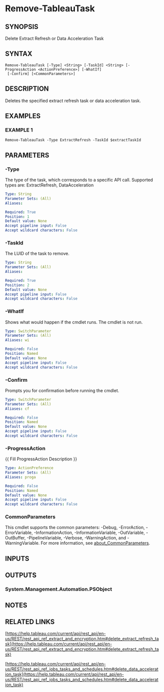# Remove-TableauTask

## SYNOPSIS
Delete Extract Refresh or Data Acceleration Task

## SYNTAX

```
Remove-TableauTask [-Type] <String> [-TaskId] <String> [-ProgressAction <ActionPreference>] [-WhatIf]
 [-Confirm] [<CommonParameters>]
```

## DESCRIPTION
Deletes the specified extract refresh task or data acceleration task.

## EXAMPLES

### EXAMPLE 1
```
Remove-TableauTask -Type ExtractRefresh -TaskId $extractTaskId
```

## PARAMETERS

### -Type
The type of the task, which corresponds to a specific API call.
Supported types are: ExtractRefresh, DataAcceleration

```yaml
Type: String
Parameter Sets: (All)
Aliases:

Required: True
Position: 1
Default value: None
Accept pipeline input: False
Accept wildcard characters: False
```

### -TaskId
The LUID of the task to remove.

```yaml
Type: String
Parameter Sets: (All)
Aliases:

Required: True
Position: 2
Default value: None
Accept pipeline input: False
Accept wildcard characters: False
```

### -WhatIf
Shows what would happen if the cmdlet runs.
The cmdlet is not run.

```yaml
Type: SwitchParameter
Parameter Sets: (All)
Aliases: wi

Required: False
Position: Named
Default value: None
Accept pipeline input: False
Accept wildcard characters: False
```

### -Confirm
Prompts you for confirmation before running the cmdlet.

```yaml
Type: SwitchParameter
Parameter Sets: (All)
Aliases: cf

Required: False
Position: Named
Default value: None
Accept pipeline input: False
Accept wildcard characters: False
```

### -ProgressAction
{{ Fill ProgressAction Description }}

```yaml
Type: ActionPreference
Parameter Sets: (All)
Aliases: proga

Required: False
Position: Named
Default value: None
Accept pipeline input: False
Accept wildcard characters: False
```

### CommonParameters
This cmdlet supports the common parameters: -Debug, -ErrorAction, -ErrorVariable, -InformationAction, -InformationVariable, -OutVariable, -OutBuffer, -PipelineVariable, -Verbose, -WarningAction, and -WarningVariable. For more information, see [about_CommonParameters](http://go.microsoft.com/fwlink/?LinkID=113216).

## INPUTS

## OUTPUTS

### System.Management.Automation.PSObject
## NOTES

## RELATED LINKS

[https://help.tableau.com/current/api/rest_api/en-us/REST/rest_api_ref_extract_and_encryption.htm#delete_extract_refresh_task](https://help.tableau.com/current/api/rest_api/en-us/REST/rest_api_ref_extract_and_encryption.htm#delete_extract_refresh_task)

[https://help.tableau.com/current/api/rest_api/en-us/REST/rest_api_ref_jobs_tasks_and_schedules.htm#delete_data_acceleration_task](https://help.tableau.com/current/api/rest_api/en-us/REST/rest_api_ref_jobs_tasks_and_schedules.htm#delete_data_acceleration_task)

